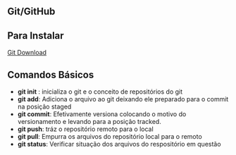 ## Git/GitHub

## Para Instalar

[Git Download](https://git-scm.com/downloads)



##  Comandos Básicos

- **git init** :  inicializa o git e o conceito de repositórios do git
- **git add**: Adiciona o arquivo ao git deixando ele preparado para o commit na posição staged
- **git commit**:  Efetivamente versiona colocando o motivo do versionamento e levando para a posição tracked.
- **git push**: tráz o repositório remoto para o local
- **git pull**: Empurra os arquivos do repositório local para o remoto
- **git status**: Verificar situação dos arquivos do respositório em questão



